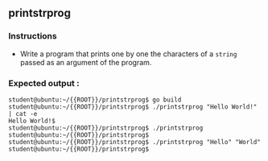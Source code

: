## printstrprog

### Instructions

-   Write a program that prints one by one the characters of a `string` passed as an argument of the program.

### Expected output :

```console
student@ubuntu:~/{{ROOT}}/printstrprog$ go build
student@ubuntu:~/{{ROOT}}/printstrprog$ ./printstrprog "Hello World!" | cat -e
Hello World!$
student@ubuntu:~/{{ROOT}}/printstrprog$ ./printstrprog
student@ubuntu:~/{{ROOT}}/printstrprog$
student@ubuntu:~/{{ROOT}}/printstrprog$ ./printstrprog "Hello" "World"
student@ubuntu:~/{{ROOT}}/printstrprog$
```
